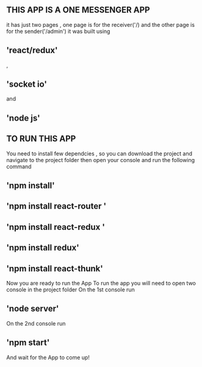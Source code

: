 ## THIS APP IS A ONE MESSENGER APP
it has just two pages , one page is for the receiver('/) and the other page is for the sender('/admin')
it was built using
## 'react/redux' 
 ,
## 'socket io'
and
 ## 'node js'

## TO RUN THIS APP
You need to install few dependcies , so you can download the project and navigate to the project folder then open your console and run the following command
## 'npm install'
## 'npm install react-router '
## 'npm install react-redux '
## 'npm install redux'
## 'npm install react-thunk'

Now you are ready to run the App
To run the app you will need to open two console in the project folder 
On the 1st console  run 
## 'node server'
On the 2nd console run
## 'npm start'

And wait for the App to come up!


<!-- You can learn more in the [Create React App documentation](https://facebook.github.io/create-react-app/docs/getting-started). -->